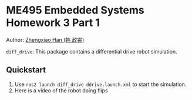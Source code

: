 # ME495 Embedded Systems Homework 3 Part 1

Author: [Zhengxiao Han (韩 政霄)](https://0nhc.github.io)

`diff_drive`: This package contains a differential drive robot simulation.

## Quickstart

1. Use `ros2 launch diff_drive ddrive.launch.xml` to start the simulation.
2. Here is a video of the robot doing flips
